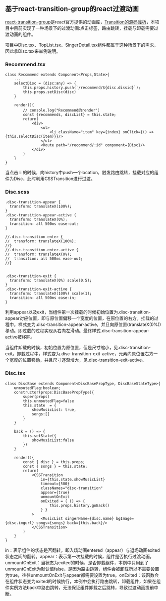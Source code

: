 ## 基于react-transition-group的react过渡动画 ##

[react-transition-group](https://github.com/reactjs/react-transition-group)是react官方提供的动画库，[Transition的源码浅析](https://github.com/BUPTlhuanyu/ReactNote/blob/master/react-transition-group/block/D1/react-transition-group%E6%BA%90%E7%A0%81%E6%B5%85%E6%9E%90(%E4%B8%80)%EF%BC%9ATransition.md#3-%E4%BB%8E%E7%94%9F%E5%91%BD%E5%91%A8%E6%9C%9F%E5%88%86%E6%9E%90%E7%BB%84%E4%BB%B6%E6%BA%90%E7%A0%81)，本项目中目前实现了一种场景下的过渡动画:点击标签，路由跳转，挂载与卸载需要过渡动画的组件。

项目中Disc.tsx、TopList.tsx、SingerDetail.tsx组件都属于这种场景下的需求，因此拿Disc.tsx来举例说明。

### Recommend.tsx ###

	class Recommend extends Component<Props,State>{
		...
	    selectDisc = (disc:any) => {
	        this.props.history.push(`/recommend/${disc.dissid}`);
	        this.props.setDisc(disc)
	    }
	
	    render(){
	        // console.log("Recommend的render")
	        const {recommends, discList} = this.state;
	        return(
                <div>
                    <ul>
						<li className="item" key={index} onClick={() => {this.selectDisc(item)}}/>
                    </ul>
					<Route path="/recommend/:id" component={Disc}/>
                </div>
	        )
	    }
	}

当点击 li 的时候，向history中push一个location，触发路由跳转，挂载对应的组件为Disc，此时利用CSSTransition进行过渡。

### Disc.scss ###

	.disc-transition-appear {
	  transform: translateX(100%);
	}
	.disc-transition-appear-active {
	  transform: translateX(0%);
	  transition: all 500ms ease-out;
	}
	
	//.disc-transition-enter {
	//  transform: translateX(100%);
	//}
	//.disc-transition-enter-active {
	//  transform: translateX(0%);
	//  transition: all 500ms ease-out;
	//}
	
	
	.disc-transition-exit {
	  transform: translateX(0%) scale(0.5);
	}
	.disc-transition-exit-active {
	  transform: translateX(100%) scale(1);
	  transition: all 500ms ease-in;
	}

利用appear以及exit，当组件第一次挂载的时候初始位置为.disc-transition-appear对应位置，即与原位置偏移一个宽度的位置，在原位置的右方。挂载的过程中，样式变为.disc-transition-appear-active，并且向原位置(translateX(0%))移动。即过载的过程实现从右向左滑动。最终样式.disc-transition-appear-active被移除。

当组件卸载的时候，初始位置为原位置，但是尺寸缩小，见.disc-transition-exit。卸载过程中，样式变为.disc-transition-exit-active，元素向原位置右方一个宽度的位置移动，并且尺寸逐渐增大，见.disc-transition-exit-active。

### Disc.tsx ###

	class DiscBase extends Component<DiscBasePropType, DiscBaseStateType>{
	    unmoutedFlag:boolean;
	    constructor(props:DiscBasePropType){
	        super(props)
	        this.unmoutedFlag=false
	        this.state  = {
	            showMusicList: true,
	            songs:[]
	        }
	    }
	
	    back = () => {
	        this.setState({
	            showMusicList:false
	        })
	    }
	
	    render(){
	        const { disc } = this.props;
	        const { songs } = this.state;
	        return(
	            <CSSTransition
	                in={this.state.showMusicList}
	                timeout={500}
	                classNames="disc-transition"
	                appear={true}
	                unmountOnExit
	                onExited = { () => {
	                    this.props.history.goBack()
	                } }
	            >
	                <MusicList singerName={disc.name} bgImage={disc.imgurl} songs={songs} back={this.back}/>
	            </CSSTransition>
	        )
	    }
	}

in：表示组件的状态是否翻转，即入场动画entered（appear）与退场动画exited状态之间的翻转。appear：表示第一次挂载的时候，组件是否执行过渡动画。unmountOnExit：当状态为exited的时候，是否卸载组件，本例中只用到了unmountOnExit为默认值false，是因为路由跳转，组件会被卸载所以不需要设置为true，往往unmountOnExit与appear都需要设置为true。onExited：该函数会在组件状态变为exited的时候执行，本例中会执行路由跳转，卸载组件，如果在组件实例方法back中路由跳转，无法保证组件卸载之后跳转，导致过渡动画提前中断。

